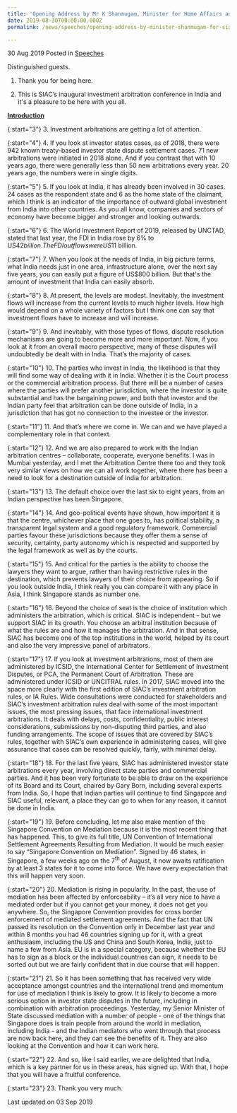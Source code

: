 ```yaml
---
title: 'Opening Address by Mr K Shanmugam, Minister for Home Affairs and Minister for Law, for SIAC India Summit 2019 Day One: Investor-State Dispute Settlement'
date: 2019-08-30T00:00:00.000Z
permalink: /news/speeches/opening-address-by-minister-shanmugam-for-siac-investment-arbitration-conference/

---
```




30 Aug 2019 Posted in [Speeches](/news/speeches)

Distinguished guests.

1. Thank you for being here.

2. This is SIAC’s inaugural investment arbitration conference in India and it's a pleasure to be here with you all.

**<u>Introduction</u>**

{:start="3"}
3. Investment arbitrations are getting a lot of attention.

 
{:start="4"}
4. If you look at investor states cases, as of 2018, there were 942 known treaty-based investor state dispute settlement cases. 71 new arbitrations were initiated in 2018 alone. And if you contrast that with 10 years ago, there were generally less than 50 new arbitrations every year. 20 years ago, the numbers were in single digits.

 
{:start="5"}
5. If you look at India, it has already been involved in 30 cases. 24 cases as the respondent state and 6 as the home state of the claimant, which I think is an indicator of the importance of outward global investment from India into other countries. As you all know, companies and sectors of economy have become bigger and stronger and looking outwards.

 
{:start="6"}
6. The World Investment Report of 2019, released by UNCTAD, stated that last year, the FDI in India rose by 6% to US$42 billion. The FDI outflows were US$11 billion.

 
{:start="7"}
7. When you look at the needs of India, in big picture terms, what India needs just in one area, infrastructure alone, over the next say five years, you can easily put a figure of US$800 billion.  But that's the amount of investment that India can easily absorb.

 
{:start="8"}
8. At present, the levels are modest. Inevitably, the investment flows will increase from the current levels to much higher levels. How high would depend on a whole variety of factors but I think one can say that investment flows have to increase and will increase.

 
{:start="9"}
9. And inevitably, with those types of flows, dispute resolution mechanisms are going to become more and more important. Now, if you look at it from an overall macro perspective, many of these disputes will undoubtedly be dealt with in India. That’s the majority of cases.

 
{:start="10"}
10. The parties who invest in India, the likelihood is that they will find some way of dealing with it in India. Whether it is the Court process or the commercial arbitration process. But there will be a number of cases where the parties will prefer another jurisdiction, where the investor is quite substantial and has the bargaining power, and both that investor and the Indian party feel that arbitration can be done outside of India, in a jurisdiction that has got no connection to the investee or the investor.

 
{:start="11"}
11. And that’s where we come in. We can and we have played a complementary role in that context.

 
{:start="12"}
12. And we are also prepared to work with the Indian arbitration centres – collaborate, cooperate, everyone benefits. I was in Mumbai yesterday, and I met the Arbitration Centre there too and they took very similar views on how we can all work together, where there has been a need to look for a destination outside of India for arbitration.

 
{:start="13"}
13. The default choice over the last six to eight years, from an Indian perspective has been Singapore.

 
{:start="14"}
14. And geo-political events have shown, how important it is that the centre, whichever place that one goes to, has political stability, a transparent legal system and a good regulatory framework. Commercial parties favour these jurisdictions because they offer them a sense of security, certainty, party autonomy which is respected and supported by the legal framework as well as by the courts.
 
{:start="15"}
15. And critical for the parties is the ability to choose the lawyers they want to argue, rather than having restrictive rules in the destination, which prevents lawyers of their choice from appearing. So if you look outside India, I think really you can compare it with any place in Asia, I think Singapore stands as number one.

 
{:start="16"}
16. Beyond the choice of seat is the choice of institution which administers the arbitration, which is critical.  SIAC is independent - but we support SIAC in its growth. You choose an arbitral institution because of what the rules are and how it manages the arbitration. And in that sense, SIAC has become one of the top institutions in the world, helped by its court and also the very impressive panel of arbitrators.

 
{:start="17"}
17. If you look at investment arbitrations, most of them are administered by ICSID, the International Center for Settlement of Investment Disputes, or PCA, the Permanent Court of Arbitration. These are administered under ICSID or UNCITRAL rules. In 2017, SIAC moved into the space more clearly with the first edition of SIAC’s investment arbitration rules, or IA Rules. Wide consultations were conducted for stakeholders and SIAC’s investment arbitration rules deal with some of the most important issues, the most pressing issues, that face international investment arbitrations. It deals with delays, costs, confidentiality, public interest considerations, submissions by non-disputing third parties, and also funding arrangements. The scope of issues that are covered by SIAC’s rules, together with SIAC’s own experience in administering cases, will give assurance that cases can be resolved quickly, fairly, with minimal delay.

 
{:start="18"}
18. For the last five years, SIAC has administered investor state arbitrations every year, involving direct state parties and commercial parties. And it has been very fortunate to be able to draw on the experience of its Board and its Court, chaired by Gary Born, including several experts from India. So, I hope that Indian parties will continue to find Singapore and SIAC useful, relevant, a place they can go to when for any reason, it cannot be done in India.

 
{:start="19"}
19. Before concluding, let me also make mention of the Singapore Convention on Mediation because it is the most recent thing that has happened. This, to give its full title, UN Convention of International Settlement Agreements Resulting from Mediation. It would be much easier to say “Singapore Convention on Mediation”. Signed by 46 states, in Singapore, a few weeks ago on the 7<sup>th</sup> of August, it now awaits ratification by at least 3 states for it to come into force. We have every expectation that this will happen very soon.

 
{:start="20"}
20. Mediation is rising in popularity. In the past, the use of mediation has been affected by enforceability – it’s all very nice to have a mediated order but if you cannot get your money, it does not get you anywhere. So, the Singapore Convention provides for cross border enforcement of mediated settlement agreements. And the fact that UN passed its resolution on the Convention only in December last year and within 8 months you had 46 countries signing up for it, with a great enthusiasm, including the US and China and South Korea, India, just to name a few from Asia. EU is in a special category, because whether the EU has to sign as a block or the individual countries can sign, it needs to be sorted out but we are fairly confident that in due course that will happen.

 
{:start="21"}
21. So it has been something that has received very wide acceptance amongst countries and the international trend and momentum for use of mediation I think is likely to grow. It is likely to become a more serious option in investor state disputes in the future, including in combination with arbitration proceedings. Yesterday, my Senior Minister of State discussed mediation with a number of people -  one of the things that Singapore does is train people from around the world in mediation, including India - and the Indian mediators who went through that process are now back here, and they can see the benefits of it. They are also looking at the Convention and how it can work here.

 
{:start="22"}
22. And so, like I said earlier, we are delighted that India, which is a key partner for us in these areas, has signed up. With that, I hope that you will have a fruitful conference.

 
{:start="23"}
23. Thank you very much.

<p class="right-side-updated">Last updated on 03 Sep 2019</p>
